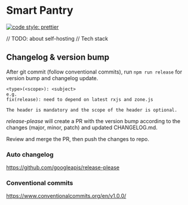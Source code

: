 # Smart Pantry

[![code style: prettier](https://img.shields.io/badge/code_style-prettier-ff69b4.svg?style=flat-square)](https://github.com/prettier/prettier)

// TODO: about self-hosting
// Tech stack

## Changelog & version bump

After git commit (follow conventional commits), run `npm run release` for version bump and changelog update.

```
<type>(<scope>): <subject>
e.g.
fix(release): need to depend on latest rxjs and zone.js

The header is mandatory and the scope of the header is optional.
```

_release-please_ will create a PR with the version bump according to the changes (major, minor, patch) and updated CHANGELOG.md.

Review and merge the PR, then push the changes to repo.

### Auto changelog

https://github.com/googleapis/release-please

### Conventional commits

https://www.conventionalcommits.org/en/v1.0.0/

